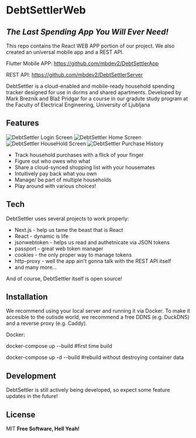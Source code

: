 # DebtSettlerWeb

## _The Last Spending App You Will Ever Need!_

This repo contains the React WEB APP portion of our project. We also created an universal mobile app and a REST API.

Flutter Mobile APP: https://github.com/mbdev2/DebtSettlerApp

REST API: https://github.com/mbdev2/DebtSettlerServer

DebtSettler is a cloud-enabled and mobile-ready household spending tracker designed for use in dorms and shared apartments.
Developed by Mark Breznik and Blaž Pridgar for a course in our gradute study program at the Faculty of Electrical Engineering, University of Ljubljana

## Features

![DebtSettler Login Screen](https://user-images.githubusercontent.com/72226231/198884889-2262aa79-2182-4026-8ae8-540b91423f28.png)
![DebtSettler Home Screen](https://user-images.githubusercontent.com/72226231/198884888-c9871a9f-de1a-4251-a7da-b3edf7631458.png)
![DebtSettler HouseHold Screen](https://user-images.githubusercontent.com/72226231/198884886-fb48aa43-4578-4481-8953-aacb6947b767.png)
![DebtSettler Purchase History](https://user-images.githubusercontent.com/72226231/198884885-72219f55-df1e-4d09-a4ab-a0ff98d85f60.png)

- Track household purchases with a flick of your finger
- Figure out who owes who what
- Share a cloud-synced shopping list with your housemates
- Intuitively pay back what you own
- Manage/ be part of multiple households
- Play around with various choices!

## Tech

DebtSettler uses several projects to work properly:

- Next.js - help us tame the beast that is React
- React - dynamic is life
- jsonwebtoken - helps us read and authetnicate via JSON tokens
- passport - great web token manager
- cookies - the only proper way to manage tokens
- http-proxy - well the app ain't gonna talk with the REST API itself
- and many more...

And of course, DebtSettler itself is open source!


## Installation

We recommend using your local server and running it via Docker. To make it accesible to the outisde world, we recommend a free DDNS (e.g. DuckDNS) and a reverse proxy (e.g. Caddy).

Docker:

docker-compose up --build #first time build

docker-compose up -d --build #rebuild without destroying container data

## Development

DebtSettler is still actively being developed, so expect some feature updates in the future!

## License

MIT
**Free Software, Hell Yeah!**
